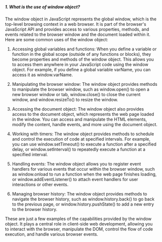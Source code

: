 <h5>1. What is the use of window object? </h5>

<p>The window object in JavaScript represents the global window, which is the top-level browsing context in a web browser. It is part of the browser's JavaScript API and provides access to various properties, methods, and events related to the browser window and the document loaded within it. Here are some common uses of the window object:

1. Accessing global variables and functions: When you define a variable or function in the global scope (outside of any functions or blocks), they become properties and methods of the window object. This allows you to access them anywhere in your JavaScript code using the window object. For example, if you define a global variable varName, you can access it as window.varName.

2. Manipulating the browser window: The window object provides methods to manipulate the browser window, such as window.open() to open a new browser window or tab, window.close() to close the current window, and window.resizeTo() to resize the window.

3. Accessing the document object: The window object also provides access to the document object, which represents the web page loaded in the window. You can access and manipulate the HTML elements, modify the content, handle events, and more using the document object.

4. Working with timers: The window object provides methods to schedule and control the execution of code at specified intervals. For example, you can use window.setTimeout() to execute a function after a specified delay, or window.setInterval() to repeatedly execute a function at a specified interval.

5. Handling events: The window object allows you to register event handlers for various events that occur within the browser window, such as window.onload to run a function when the web page finishes loading, or window.addEventListener() to attach event handlers for user interactions or other events.

6. Managing browser history: The window object provides methods to navigate the browser history, such as window.history.back() to go back to the previous page, or window.history.pushState() to add a new entry to the browser history.

These are just a few examples of the capabilities provided by the window object. It plays a central role in client-side web development, allowing you to interact with the browser, manipulate the DOM, control the flow of code execution, and handle various browser events.</p>

